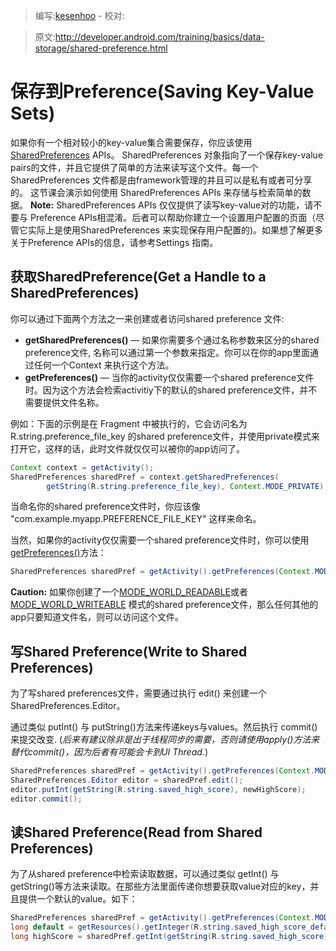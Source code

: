 > 编写:[kesenhoo](https://github.com/kesenhoo) - 校对:

> 原文:<http://developer.android.com/training/basics/data-storage/shared-preference.html>

# 保存到Preference(Saving Key-Value Sets)

如果你有一个相对较小的key-value集合需要保存，你应该使用[SharedPreferences](http://developer.android.com/reference/android/content/SharedPreferences.html) APIs。 SharedPreferences 对象指向了一个保存key-value pairs的文件，并且它提供了简单的方法来读写这个文件。每一个 SharedPreferences 文件都是由framework管理的并且可以是私有或者可分享的。
这节课会演示如何使用 SharedPreferences APIs 来存储与检索简单的数据。
**Note:** SharedPreferences APIs 仅仅提供了读写key-value对的功能，请不要与 Preference APIs相混淆。后者可以帮助你建立一个设置用户配置的页面（尽管它实际上是使用SharedPreferences 来实现保存用户配置的)。如果想了解更多关于Preference APIs的信息，请参考Settings 指南。

## 获取SharedPreference(Get a Handle to a SharedPreferences)

你可以通过下面两个方法之一来创建或者访问shared preference 文件:

* **getSharedPreferences()** — 如果你需要多个通过名称参数来区分的shared preference文件, 名称可以通过第一个参数来指定。你可以在你的app里面通过任何一个Context 来执行这个方法。
* **getPreferences()** — 当你的activity仅仅需要一个shared preference文件时。因为这个方法会检索activitiy下的默认的shared preference文件，并不需要提供文件名称。

例如：下面的示例是在 Fragment 中被执行的，它会访问名为 R.string.preference_file_key 的shared preference文件，并使用private模式来打开它，这样的话，此时文件就仅仅可以被你的app访问了。

```java
Context context = getActivity();
SharedPreferences sharedPref = context.getSharedPreferences(
        getString(R.string.preference_file_key), Context.MODE_PRIVATE);
```

当命名你的shared preference文件时，你应该像 "com.example.myapp.PREFERENCE_FILE_KEY" 这样来命名。

当然，如果你的activity仅仅需要一个shared preference文件时，你可以使用[getPreferences()](http://developer.android.com/reference/android/app/Activity.html#getPreferences(int))方法：

```java
SharedPreferences sharedPref = getActivity().getPreferences(Context.MODE_PRIVATE);
```

**Caution:** 如果你创建了一个[MODE_WORLD_READABLE](http://developer.android.com/reference/android/content/Context.html#MODE_WORLD_READABLE)或者[MODE_WORLD_WRITEABLE](http://developer.android.com/reference/android/content/Context.html#MODE_WORLD_WRITEABLE) 模式的shared preference文件，那么任何其他的app只要知道文件名，则可以访问这个文件。

## 写Shared Preference(Write to Shared Preferences)

为了写shared preferences文件，需要通过执行 edit() 来创建一个 SharedPreferences.Editor。

通过类似 putInt() 与 putString()方法来传递keys与values。然后执行 commit() 来提交改变. (*后来有建议除非是出于线程同步的需要，否则请使用apply()方法来替代commit()，因为后者有可能会卡到UI Thread.*)

```java
SharedPreferences sharedPref = getActivity().getPreferences(Context.MODE_PRIVATE);
SharedPreferences.Editor editor = sharedPref.edit();
editor.putInt(getString(R.string.saved_high_score), newHighScore);
editor.commit();
```

## 读Shared Preference(Read from Shared Preferences)

为了从shared preference中检索读取数据，可以通过类似 getInt() 与 getString()等方法来读取。在那些方法里面传递你想要获取value对应的key，并且提供一个默认的value。如下：

```java
SharedPreferences sharedPref = getActivity().getPreferences(Context.MODE_PRIVATE);
long default = getResources().getInteger(R.string.saved_high_score_default));
long highScore = sharedPref.getInt(getString(R.string.saved_high_score), default);
```
